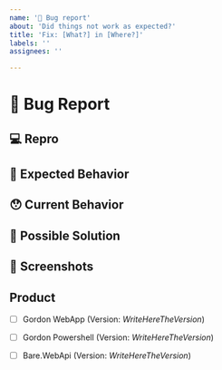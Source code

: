 ```yaml
---
name: '🐛 Bug report'
about: 'Did things not work as expected?'
title: 'Fix: [What?] in [Where?]'
labels: ''
assignees: ''

---
```


<!---
Thanks for filing an issue 😄 ! Before you submit, please read the following:

Search open/closed issues before submitting. Someone may have reported the same issue before.
-->

# 🐛 Bug Report

<!--- Provide a general summary of the issue here -->

## 💻 Repro

<!-- Please provide steps to reproduce the issue and/or a code repository, gist, code snippet or sample files -->

## 🤔 Expected Behavior

<!--- Tell us what should happen -->

## 😯 Current Behavior

<!--- Tell us what happens instead of the expected behavior -->
<!--- If you are seeing an error, please include the full error message and stack trace -->
<!--- If applicable, provide screenshots -->

## 💁 Possible Solution

<!--- Not obligatory, but suggest a fix/reason for the bug -->
<!--- Please let us know if you'd be willing to contribute the fix; we'd be happy to work with you -->

## 📸 Screenshots
<!---If applicable, add screenshots to help explain your problem. -->

## Product
- [ ] Gordon WebApp (Version: _WriteHereTheVersion_)
- [ ] Gordon Powershell (Version: _WriteHereTheVersion_)
- [ ] Bare.WebApi (Version: _WriteHereTheVersion_)


